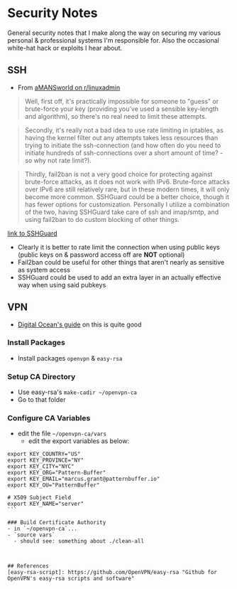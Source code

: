 # Security Notes
General security notes that I make along the way on securing my various personal & professional systems I'm responsible for. Also the occasional white-hat hack or exploits I hear about.


## SSH
  
- From [aMANSworld on r/linuxadmin](https://www.reddit.com/r/linuxadmin/comments/2lravs/fail2ban_does_not_detect_my_ssh_privatekey/)

> Well, first off, it's practically impossible for someone to "guess" or brute-force your key (providing you've used a sensible key-length and algorithm), so there's no real need to limit these attempts.

> Secondly, it's really not a bad idea to use rate limiting in iptables, as having the kernel filter out any attempts takes less resources than trying to initiate the ssh-connection (and how often do you need to initiate hundreds of ssh-connections over a short amount of time? - so why not rate limit?).

> Thirdly, fail2ban is not a very good choice for protecting against brute-force attacks, as it does not work with IPv6. Brute-force attacks over IPv6 are still relatively rare, but in these modern times, it will only become more common. SSHGuard could be a better choice, though it has fewer options for customization. Personally I utilize a combination of the two, having SSHGuard take care of ssh and imap/smtp, and using fail2ban to do custom blocking of other things.

[link to SSHGuard]()

- Clearly it is better to rate limit the connection when using public keys (public keys on & password access off are **NOT** optional)
- Fail2ban could be useful for other things that aren't nearly as sensitive as system access
- SSHGuard could be used to add an extra layer in an actually effective way when using said pubkeys


## VPN

- [Digital Ocean's guide]() on this is quite good

### Install Packages
- Install packages `openvpn` & `easy-rsa`

### Setup CA Directory
- Use easy-rsa's `make-cadir ~/openvpn-ca`
- Go to that folder

### Configure CA Variables
- edit the file `~/openvpn-ca/vars`
  - edit the export variables as below:
```
export KEY_COUNTRY="US"
export KEY_PROVINCE="NY"
export KEY_CITY="NYC"
export KEY_ORG="Pattern-Buffer"
export KEY_EMAIL="marcus.grant@patternbuffer.io"
export KEY_OU="PatternBuffer"

# X509 Subject Field
export KEY_NAME="server"                                                                                                         ```

### Build Certificate Authority
- in `~/openvpn-ca`...
- `source vars`
  - should see: something about ./clean-all

  

## References
[easy-rsa-script]: https://github.com/OpenVPN/easy-rsa "Github for OpenVPN's easy-rsa scripts and software"
